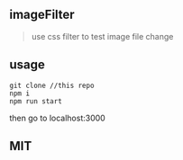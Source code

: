 ## imageFilter

> use css filter to test image file change

## usage

```
git clone //this repo
npm i
npm run start
```

then go to localhost:3000



## MIT
